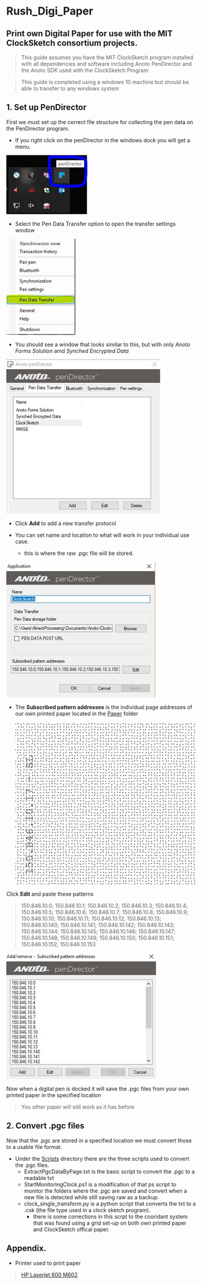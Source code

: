 # Rush_Digi_Paper

## Print own Digital Paper for use with the MIT ClockSketch consortium projects.

> This guide assumes you have the MIT ClockSketch program installed with all dependencies and software including Anoto PenDirector and the Anoto SDK used with the ClockSketch Program

>This guide is completed using a windows 10 machine but should be able to transfer to any windows system

## 1. Set up PenDirector
First we must set up the correct file structure for collecting the pen data on the PenDirector program. 
* If you right click on the penDirector in the windows dock you will get a menu.

![penDirector](images/pen1.JPG "penDirector in dock")

* Select the Pen Data Transfer option to open the transfer settings window

![penDirector](images/pen2.JPG "penDirector options")

* You should see a window that looks similar to this, but with only *Anoto Forms Solution* amd *Synched Encrypted Data*

![transfer options](images/pen3.JPG "penDirector transfers")
* Click **Add** to add a new transfer protocol

* You can set name and location to what will work in your individual use case. 
    -  this is where the raw .pgc file will be stored.

![Pen Transfer protocol](images/pen4.JPG "Pen Transfer protocol")

* The **Subscribed pattern addresses** is the individual page addresses of our own printed paper located in the [Paper](Paper) folder

    ![Pen Transfer protocol](images/pen5.JPG "Pen Transfer protocol")

Click **Edit** and paste these patterns 
> 150.846.10.0;
150.846.10.1;
150.846.10.2;
150.846.10.3;
150.846.10.4;
150.846.10.5;
150.846.10.6;
150.846.10.7;
150.846.10.8;
150.846.10.9;
150.846.10.10;
150.846.10.11;
150.846.10.12;
150.846.10.13;
150.846.10.140;
150.846.10.141;
150.846.10.142;
150.846.10.143;
150.846.10.144;
150.846.10.145;
150.846.10.146;
150.846.10.147;
150.846.10.148;
150.846.10.149;
150.846.10.150;
150.846.10.151;
150.846.10.152;
150.846.10.153

![Pen pattern](images/pen6.JPG "Pen patterns")

Now when a digital pen is docked it will save the .pgc files from your own printed paper in the specified location
> You other paper will still work as it has before


## 2. Convert .pgc files
Now that the .pgc are stored in a specified location we must convert those to a usable file format.

* Under the [Scripts](scripts) directory there are the three scripts used to convert the .pgc files.
    * ExtractPgcDataByPage.txt is the basic script to convert the .pgc to a readable txt
    * StartMonitoringClock.ps1 is a modification of that ps script to monitor the folders where the .pgc are saved and convert when a new file is detected while still saving raw as a backup.
    * clock_single_transform.py is a python script that converts the txt to a .csk (the file type used in a clock sketch program).
        * there is some corrections in this scrpt to the cooridant system that was found using a grid set-up on both own printed paper and ClockSketch offical paper. 

## Appendix. 
- Printer used to print paper
> [HP Laserjet 600 M602](https://support.hp.com/us-en/product/hp-laserjet-enterprise-600-printer-m602-series/5145285/product-info "HP Printer used")



